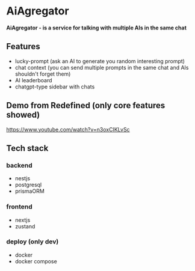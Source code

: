 # AiAgregator
**AiAgregator - is a service for talking with multiple AIs in the same chat**

## Features
- lucky-prompt (ask an AI to generate you random interesting prompt)
- chat context (you can send multiple prompts in the same chat and AIs shouldn't forget them)
- AI leaderboard
- chatgpt-type sidebar with chats

## Demo from Redefined (only core features showed)
https://www.youtube.com/watch?v=n3oxCIKLvSc

## Tech stack

### backend
- nestjs
- postgresql
- prismaORM

### frontend
- nextjs
- zustand

### deploy (only dev)
- docker
- docker compose
